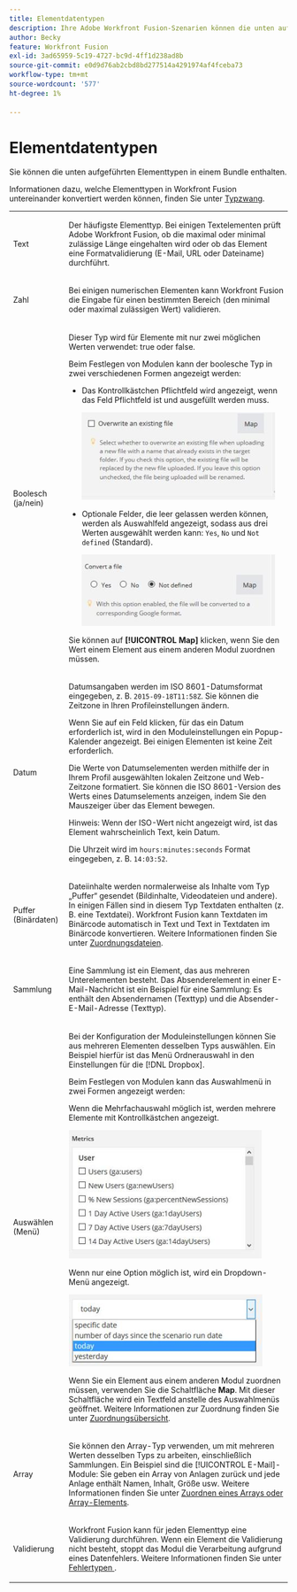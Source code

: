 ```yaml
---
title: Elementdatentypen
description: Ihre Adobe Workfront Fusion-Szenarien können die unten aufgeführten Elementtypen in einem Bundle enthalten.
author: Becky
feature: Workfront Fusion
exl-id: 3ad65959-5c19-4727-bc9d-4ff1d238ad8b
source-git-commit: e0d9d76ab2cbd8bd277514a4291974af4fceba73
workflow-type: tm+mt
source-wordcount: '577'
ht-degree: 1%

---
```


# Elementdatentypen

Sie können die unten aufgeführten Elementtypen in einem Bundle enthalten.

Informationen dazu, welche Elementtypen in Workfront Fusion untereinander konvertiert werden können, finden Sie unter [Typzwang](/help/workfront-fusion/references/mapping-panel/data-types/type-coercion.md).

<table style="table-layout:auto">
 <col> 
 <col> 
 <tbody> 
  <tr> 
   <td role="rowheader"> <p>Text</p> </td> 
   <td> <p>Der häufigste Elementtyp. Bei einigen Textelementen prüft Adobe Workfront Fusion, ob die maximal oder minimal zulässige Länge eingehalten wird oder ob das Element eine Formatvalidierung (E-Mail, URL oder Dateiname) durchführt.</p> </td> 
  </tr> 
  <tr> 
   <td role="rowheader"> <p>Zahl</p> </td> 
   <td> <p>Bei einigen numerischen Elementen kann Workfront Fusion die Eingabe für einen bestimmten Bereich (den minimal oder maximal zulässigen Wert) validieren.</p> </td> 
  </tr> 
  <tr> 
   <td role="rowheader"> <p>Boolesch (ja/nein)</p> </td> 
   <td> <p>Dieser Typ wird für Elemente mit nur zwei möglichen Werten verwendet: true oder false. </p> <p>Beim Festlegen von Modulen kann der boolesche Typ in zwei verschiedenen Formen angezeigt werden:</p> 
    <ul> 
     <li> <p>Das Kontrollkästchen Pflichtfeld wird angezeigt, wenn das Feld Pflichtfeld ist und ausgefüllt werden muss.</p> <p> <img src="assets/boolean-checkbox-350x158.jpg" style="width: 350;height: 158;"> </p> </li> 
     <li> <p>Optionale Felder, die leer gelassen werden können, werden als Auswahlfeld angezeigt, sodass aus drei Werten ausgewählt werden kann: <code>Yes</code>, <code>No</code> und <code>Not defined</code> (Standard).</p> <p> <img src="assets/boolean-convert-file-350x129.jpg" style="width: 350;height: 129;"> </p> </li> 
    </ul> <p>Sie können auf <strong>[!UICONTROL Map]</strong> klicken, wenn Sie den Wert einem Element aus einem anderen Modul zuordnen müssen.</p> </td> 
  </tr> 
  <tr> 
   <td role="rowheader"> <p>Datum</p> </td> 
   <td> <p>Datumsangaben werden im ISO 8601-Datumsformat eingegeben, z. B. <code>2015-09-18T11:58Z</code>. Sie können die Zeitzone in Ihren Profileinstellungen ändern. </p> <p>Wenn Sie auf ein Feld klicken, für das ein Datum erforderlich ist, wird in den Moduleinstellungen ein Popup-Kalender angezeigt. Bei einigen Elementen ist keine Zeit erforderlich.</p> <p>Die Werte von Datumselementen werden mithilfe der in Ihrem Profil ausgewählten lokalen Zeitzone und Web-Zeitzone formatiert. Sie können die ISO 8601-Version des Werts eines Datumselements anzeigen, indem Sie den Mauszeiger über das Element bewegen.</p> <p>Hinweis: Wenn der ISO-Wert nicht angezeigt wird, ist das Element wahrscheinlich Text, kein Datum.</p> <p>Die Uhrzeit wird im <code>hours:minutes:seconds</code> Format eingegeben, z. B. <code>14:03:52</code>.</p> </td> 
  </tr> 
  <tr> 
   <td role="rowheader"> <p>Puffer (Binärdaten)</p> </td> 
   <td> <p>Dateiinhalte werden normalerweise als Inhalte vom Typ „Puffer“ gesendet (Bildinhalte, Videodateien und andere). In einigen Fällen sind in diesem Typ Textdaten enthalten (z. B. eine Textdatei). Workfront Fusion kann Textdaten im Binärcode automatisch in Text und Text in Textdaten im Binärcode konvertieren. Weitere Informationen finden Sie unter <a href="/help/workfront-fusion/create-scenarios/map-data/map-files.md" class="MCXref xref">Zuordnungsdateien</a>.</p> </td> 
  </tr> 
  <tr> 
   <td role="rowheader"> <p>Sammlung</p> </td> 
   <td> <p>Eine Sammlung ist ein Element, das aus mehreren Unterelementen besteht. Das Absenderelement in einer E-Mail-Nachricht ist ein Beispiel für eine Sammlung: Es enthält den Absendernamen (Texttyp) und die Absender-E-Mail-Adresse (Texttyp).</p> </td> 
  </tr> 
  <tr> 
   <td role="rowheader"> <p>Auswählen (Menü)</p> </td> 
   <td> <p>Bei der Konfiguration der Moduleinstellungen können Sie aus mehreren Elementen desselben Typs auswählen. Ein Beispiel hierfür ist das Menü Ordnerauswahl in den Einstellungen für die [!DNL Dropbox]. </p> <p>Beim Festlegen von Modulen kann das Auswahlmenü in zwei Formen angezeigt werden:</p> <p> <p>Wenn die Mehrfachauswahl möglich ist, werden mehrere Elemente mit Kontrollkästchen angezeigt.</p> <p> <img src="assets/image-kb-type-list-multi-350x232.jpg" style="width: 350;height: 232;"> </p> </p> <p>Wenn nur eine Option möglich ist, wird ein Dropdown-Menü angezeigt.</p> <p> <img src="assets/select-menu-dropdown-350x130.jpg" style="width: 350;height: 130;"> </p> <p>Wenn Sie ein Element aus einem anderen Modul zuordnen müssen, verwenden Sie die Schaltfläche <strong>Map</strong>. Mit dieser Schaltfläche wird ein Textfeld anstelle des Auswahlmenüs geöffnet. Weitere Informationen zur Zuordnung finden Sie unter <a href="/help/workfront-fusion/get-started-with-fusion/understand-fusion/mapping-overview.md" class="MCXref xref">Zuordnungsübersicht</a>.</p> </td> 
  </tr> 
  <tr> 
   <td role="rowheader"> <p>Array</p> </td> 
   <td> <p>Sie können den Array-Typ verwenden, um mit mehreren Werten desselben Typs zu arbeiten, einschließlich Sammlungen. Ein Beispiel sind die [!UICONTROL E-Mail]-Module: Sie geben ein Array von Anlagen zurück und jede Anlage enthält Namen, Inhalt, Größe usw. Weitere Informationen finden Sie unter <a href="/help/workfront-fusion/create-scenarios/map-data/map-an-array.md" class="MCXref xref">Zuordnen eines Arrays oder Array-Elements</a>.</p> </td> 
  </tr> 
  <tr> 
   <td role="rowheader"> <p>Validierung</p> </td> 
   <td> <p>Workfront Fusion kann für jeden Elementtyp eine Validierung durchführen. Wenn ein Element die Validierung nicht besteht, stoppt das Modul die Verarbeitung aufgrund eines Datenfehlers. Weitere Informationen finden Sie unter <a href="/help/workfront-fusion/references/errors/error-processing.md" class="MCXref xref">Fehlertypen </a>. </p> </td> 
  </tr> 
 </tbody> 
</table>
